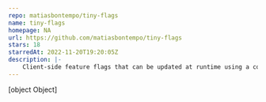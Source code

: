 ```yaml
---
repo: matiasbontempo/tiny-flags
name: tiny-flags
homepage: NA
url: https://github.com/matiasbontempo/tiny-flags
stars: 18
starredAt: 2022-11-20T19:20:05Z
description: |-
    Client-side feature flags that can be updated at runtime using a companion browser extension
---
```


[object Object]
